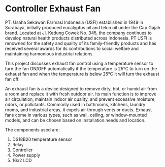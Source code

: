 # Controller Exhaust Fan

PT. Usaha Sekawan Farmasi Indonesia (USFI) established in 1949 in Surabaya, initially produced eucalyptus oil and telon oil under the Cap Gajah brand. Located at Jl. Kedung Cowek No. 345, the company continues to develop natural health products distributed across Indonesia. PT USFI is renowned for the safety and quality of its family-friendly products and has received several awards for its contributions to social welfare and maintaining harmonious industrial relations​.

This project discusses exhaust fan control using a temperature sensor to turn the fan ON/OFF automatically if the temperature is 25°C to turn on the exhaust fan and when the temperature is below 25°C it will turn the exhaust fan off.

An exhaust fan is a device designed to remove dirty, hot, or humid air from a room and replace it with fresh outdoor air. Its main function is to improve air circulation, maintain indoor air quality, and prevent excessive moisture, odors, or pollutants. Commonly used in bathrooms, kitchens, laundry rooms, and industrial areas, it expels air through vents or ducts. Exhaust fans come in various types, such as wall, ceiling, or window-mounted models, and can be chosen based on installation needs and location.

The components used are:
1. DS18B20 temperature sensor
2. Relay
3. Controller
4. Power supply
5. 16x2 LCD
